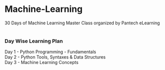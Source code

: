 # Machine-Learning
30 Days of Machine Learning Master Class organized by Pantech eLearning
<br><br>
### Day Wise Learning Plan
Day 1 - Python Programming - Fundamentals<br>
Day 2 - Python Tools, Syntaxes & Data Structures<br>
Day 3 - Machine Learning Concepts<br>

